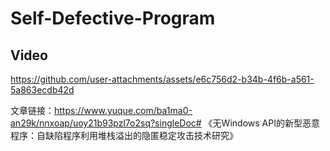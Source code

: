 # Self-Defective-Program
## Video


https://github.com/user-attachments/assets/e6c756d2-b34b-4f6b-a561-5a863ecdb42d



文章链接：https://www.yuque.com/ba1ma0-an29k/nnxoap/uoy21b93pzl7o2sq?singleDoc# 《无Windows API的新型恶意程序：自缺陷程序利用堆栈溢出的隐匿稳定攻击技术研究》
